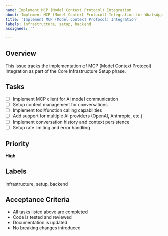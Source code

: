 ```yaml
---
name: Implement MCP (Model Context Protocol) Integration
about: Implement MCP (Model Context Protocol) Integration for WhatsApp AI Assistant
title: 'Implement MCP (Model Context Protocol) Integration'
labels: infrastructure, setup, backend
assignees: ''

---
```


## Overview
This issue tracks the implementation of MCP (Model Context Protocol) Integration as part of the Core Infrastructure Setup phase.

## Tasks
- [ ] Implement MCP client for AI model communication
- [ ] Setup context management for conversations
- [ ] Implement tool/function calling capabilities
- [ ] Add support for multiple AI providers (OpenAI, Anthropic, etc.)
- [ ] Implement conversation history and context persistence
- [ ] Setup rate limiting and error handling

## Priority
**High**

## Labels
infrastructure, setup, backend

## Acceptance Criteria
- All tasks listed above are completed
- Code is tested and reviewed
- Documentation is updated
- No breaking changes introduced

